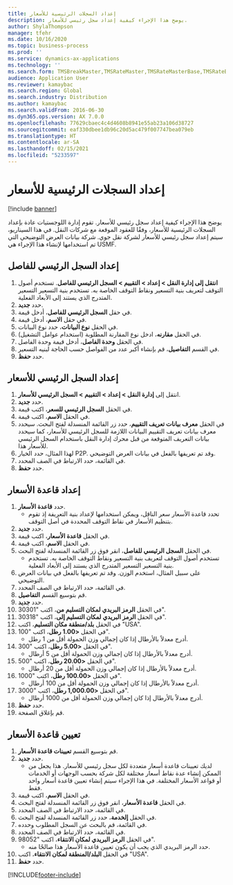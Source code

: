 ```yaml
---
title: إعداد السجلات الرئيسية للأسعار
description: يوضح هذا الإجراء كيفية إعداد سجل رئيسي للأسعار.
author: ShylaThompson
manager: tfehr
ms.date: 10/16/2020
ms.topic: business-process
ms.prod: ''
ms.service: dynamics-ax-applications
ms.technology: ''
ms.search.form: TMSBreakMaster,TMSRateMaster,TMSRateMasterBase,TMSRateBaseType, TMSRouteWorkbench
audience: Application User
ms.reviewer: kamaybac
ms.search.region: Global
ms.search.industry: Distribution
ms.author: kamaybac
ms.search.validFrom: 2016-06-30
ms.dyn365.ops.version: AX 7.0.0
ms.openlocfilehash: 77629cbaec4c4d4608b8941e55ab23a106d38727
ms.sourcegitcommit: eaf330dbee1db96c20d5ac479f007747bea079eb
ms.translationtype: HT
ms.contentlocale: ar-SA
ms.lasthandoff: 02/15/2021
ms.locfileid: "5233597"
---
```

# <a name="set-up-rate-masters"></a>إعداد السجلات الرئيسية للأسعار

[!include [banner](../../includes/banner.md)]

يوضح هذا الإجراء كيفية إعداد سجل رئيسي للأسعار. تقوم إدارة اللوجستيات عادة بإعداد السجلات الرئيسية للأسعار، وفقًا للعقود الموقعة مع شركات النقل. في هذا السيناريو، سيتم إعداد سجل رئيسي للأسعار لشركة نقل جوي. شركة بيانات العرض التوضيحي التي تم استخدامها لإنشاء هذا الإجراء هي USMF.

## <a name="set-up-break-master"></a>إعداد السجل الرئيسي للفاصل

1. **انتقل إلى إدارة النقل > إعداد > التقييم‬ > السجل الرئيسي للفاصل**. تستخدم أصول التوقف لتعريف بنية التسعير ونقاط التوقف الخاصة به. تستخدم بنية التسعير التسعير المتدرج الذي يستند إلى الأبعاد الفعلية.  
1. حدد **جديد**.
1. في حقل **السجل الرئيسي للفاصل**، أدخل قيمة.
1. في حقل **الاسم**، أدخل قيمة.
1. في الحقل **نوع البيانات**، حدد نوع البيانات.
1. في الحقل **مقارنه**، ادخل نوع المقارنة المطلوبة (استخدام عوامل التشغيل).
1. في الحقل **وحدة الفاصل**، أدخل قيمة وحدة الفاصل.
1. في القسم **التفاصيل**، قم بإنشاء أكبر عدد من الفواصل حسب الحاجة لبنيه التسعير.
1. حدد **حفظ**.

## <a name="set-up-rate-master"></a>إعداد السجل الرئيسي للأسعار‬

1. انتقل إلى **إدارة النقل > إعداد > التقييم‬ > السجل الرئيسي للأسعار**.
1. حدد **جديد**.
1. في الحقل **السجل الرئيسي للسعر**، اكتب قيمة.
1. في الحقل **الاسم**، اكتب قيمة.
1. في الحقل **معرف بيانات تعريف التقييم‬**، حدد زر القائمة المنسدلة لفتح البحث. سيحدد معرف بيانات تعريف التقييم‬ البيانات اللازمة للسجل الرئيسي للأسعار‬، كما سيحدد بيانات التعريف المتوقعة من قبل محرك إدارة النقل باستخدام السجل الرئيسي للأسعار هذا.  
1. لهذا المثال، حدد الخيار P2P. وقد تم تعريفها بالفعل في بيانات العرض التوضيحي.
1. في القائمة، حدد الارتباط في الصف المحدد.
1. حدد **حفظ**.

## <a name="set-up-rate-base"></a>إعداد قاعدة الأسعار

1. حدد **قاعدة الأسعار**.
    * تحدد قاعدة الأسعار سعر الناقل، ويمكن استخدامها لإعداد بنية التعريفة إذ تقوم بتنظيم الأسعار في نقاط التوقف المحددة في أصل التوقف‬.  
2. حدد **جديد**.
3. في الحقل **قاعدة الأسعار‬**، اكتب قيمة.
4. في الحقل **الاسم**، اكتب قيمة.
5. في الحقل **السجل الرئيسي للفاصل**، انقر فوق زر القائمة المنسدلة لفتح البحث.
    * تستخدم أصول التوقف لتعريف بنية التسعير ونقاط التوقف الخاصة به. تستخدم بنية التسعير التسعير المتدرج الذي يستند إلى الأبعاد الفعلية.  
6. على سبيل المثال، استخدم الوزن. وقد تم تعريفها بالفعل في بيانات العرض التوضيحي.
7. في القائمة، حدد الارتباط في الصف المحدد.
8. قم بتوسيع القسم **التفاصيل**.
9. حدد **جديد**.
10. في الحقل **الرمز البريدي لمكان التسليم من‬**، اكتب "30301".
11. في الحقل **الرمز البريدي لمكان التسليم إلى**، اكتب "30318".
12. في الحقل **بلد/منطقة مكان التسليم**، اكتب "USA".
13. في الحقل **<1.00 رطل**، اكتب "100".
    * أدرج معدلاً بالأرطال إذا كان إجمالي وزن الحمولة أقل من 1 رطل.  
14. في الحقل **<5.00 رطل**، اكتب "300".
    * أدرج معدلاً بالأرطال إذا كان إجمالي وزن الحمولة أقل من 5 أرطال.  
15. في الحقل **<20.00 رطل**، اكتب "500".
    * أدرج معدلاً بالأرطال إذا كان إجمالي وزن الحمولة أقل من 20 أرطال.  
16. في الحقل **<100.00 رطل**، اكتب "1000".
    * أدرج معدلاً بالأرطال إذا كان إجمالي وزن الحمولة أقل من 100 أرطال.  
17. في الحقل **<1,000.00 رطل**، اكتب "3000".
    * أدرج معدلاً بالأرطال إذا كان إجمالي وزن الحمولة أقل من 1000 أرطال.  
18. حدد **حفظ**.
19. قم بإغلاق الصفحة.

## <a name="assign-rate-base"></a>تعيين قاعدة الأسعار

1. قم بتوسيع القسم **تعيينات قاعدة الأسعار**.
2. حدد **جديد**.
    * لديك تعيينات قاعدة أسعار متعددة لكل سجل رئيسي للأسعار. هذا يجعل من الممكن إنشاء عدة نقاط أسعار مختلفة لكل شركة بحسب الوجهات أو الخدمات أو قواعد الأسعار المختلفة. في هذا الإجراء سيتم إنشاء تعيين قاعدة أسعار واحد فقط.  
3. في الحقل **الاسم**، اكتب قيمة.
4. في الحقل **قاعدة الأسعار‬**، انقر فوق زر القائمة المنسدلة لفتح البحث.
5. في القائمة، حدد الارتباط في الصف المحدد.
6. في الحقل **إلخدمة‬**، حدد زر القائمة المنسدلة لفتح البحث.
7. في القائمة، قم بالبحث عن السجل المطلوب وحدده.
8. في القائمة، حدد الارتباط في الصف المحدد.
9. في الحقل **الرمز البريدي لمكان الانتقاء‬**، اكتب "98052".
    * حدد الرمز البريدي الذي يجب أن يكون تعيين قاعدة الأسعار هذا صالحًا منه.
10. في الحقل **البلد/المنطقة لمكان الانتقاء**، اكتب "USA".
11. حدد **حفظ**.


[!INCLUDE[footer-include](../../../includes/footer-banner.md)]